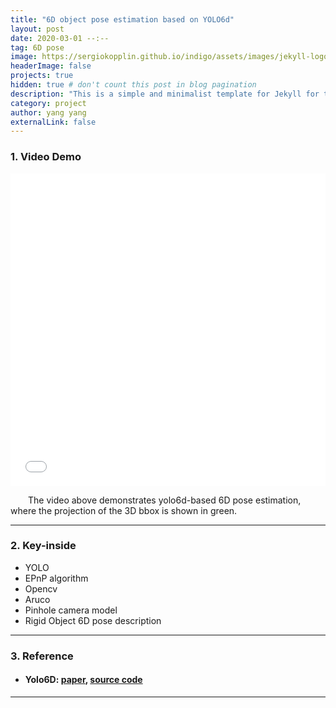 ```yaml
---
title: "6D object pose estimation based on YOLO6d"
layout: post
date: 2020-03-01 --:--
tag: 6D pose
image: https://sergiokopplin.github.io/indigo/assets/images/jekyll-logo-light-solid.png
headerImage: false
projects: true
hidden: true # don't count this post in blog pagination
description: "This is a simple and minimalist template for Jekyll for those who likes to eat noodles."
category: project
author: yang yang
externalLink: false
---
```


<!-- <p align="center">
<iframe width="560" height="315" src="https://www.youtube.com/embed/SHocQxS0PCc" title="YouTube video player" frameborder="0" allow="accelerometer; autoplay; clipboard-write; encrypted-media; gyroscope; picture-in-picture" allowfullscreen></iframe>
</p> -->
### 1. Video Demo
<iframe src="//player.bilibili.com/player.html?bvid=BV1He4y1x7du&page=1&high_quality=1&danmaku=0" allowfullscreen="allowfullscreen" width="100%" height="500" scrolling="no" frameborder="0" sandbox="allow-top-navigation allow-same-origin allow-forms allow-scripts"></iframe>

&emsp;&emsp;The video above demonstrates yolo6d-based 6D pose estimation, where the projection of the 3D bbox is shown in green.
<!-- Example of project - Indigo Minimalist Jekyll Template - [Demo](https://sergiokopplin.github.io/indigo/). This is a simple and minimalist template for Jekyll for those who likes to eat noodles. -->

---

<!-- ![Screenshot](https://raw.githubusercontent.com/sergiokopplin/indigo/gh-pages/assets/screen-shot.png)

--- -->

### 2. Key-inside

- YOLO
- EPnP algorithm
- Opencv
- Aruco
- Pinhole camera model
- Rigid Object 6D pose description

---

### 3. Reference

* #### Yolo6D: [paper](https://openaccess.thecvf.com/content_cvpr_2018/papers/Tekin_Real-Time_Seamless_Single_CVPR_2018_paper.pdf), [source code](https://github.com/microsoft/singleshotpose)

<!-- [Check it out](https://sergiokopplin.github.io/indigo/) here.
If you need some help, just [tell me](https://github.com/sergiokopplin/indigo/issues). -->

---